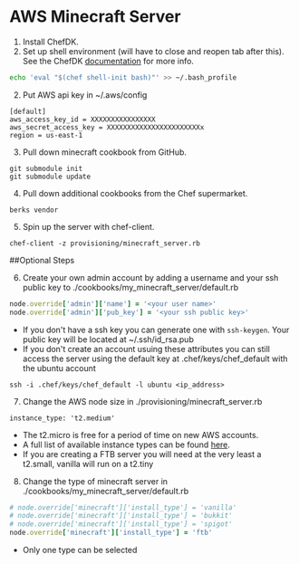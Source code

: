 # AWS Minecraft Server

1. Install ChefDK.
2. Set up shell environment (will have to close and reopen tab after this). See the ChefDK <a href=https://docs.chef.io/install_dk.html>documentation</a> for more info.

  ```bash
  echo 'eval "$(chef shell-init bash)"' >> ~/.bash_profile
  ```

2. Put AWS api key in ~/.aws/config

  ````
  [default]
  aws_access_key_id = XXXXXXXXXXXXXXXX
  aws_secret_access_key = XXXXXXXXXXXXXXXXXXXXXXXx
  region = us-east-1
  ````

3. Pull down minecraft cookbook from GitHub.

  ```
  git submodule init
  git submodule update
  ```

4. Pull down additional cookbooks from the Chef supermarket.

  ```
  berks vendor
  ```

5. Spin up the server with chef-client.

  ```chef-client -z provisioning/minecraft_server.rb```


##Optional Steps


6. Create your own admin account by adding a username and your ssh public key to ./cookbooks/my_minecraft_server/default.rb

  ```ruby
  node.override['admin']['name'] = '<your user name>'
  node.override['admin']['pub_key'] = '<your ssh public key>'
  ```

* If you don't have a ssh key you can generate one with `ssh-keygen`. Your public key will be located at ~/.ssh/id_rsa.pub
* If you don't create an account usuing these attributes you can still access the server using the default key at .chef/keys/chef_default with the ubuntu account

```ssh -i .chef/keys/chef_default -l ubuntu <ip_address>```

7. Change the AWS node size in ./provisioning/minecraft_server.rb

  ```instance_type: 't2.medium'```

  * The t2.micro is free for a period of time on new AWS accounts.
  * A full list of available instance types can be found <a href=https://aws.amazon.com/ec2/instance-types/>here</a>.
  * If you are creating a FTB server you will need at the very least a t2.small, vanilla will run on a t2.tiny

8. Change the type of minecraft server in ./cookbooks/my_minecraft_server/default.rb

```ruby
# node.override['minecraft']['install_type'] = 'vanilla'
# node.override['minecraft']['install_type'] = 'bukkit'
# node.override['minecraft']['install_type'] = 'spigot'
node.override['minecraft']['install_type'] = 'ftb'
```

  * Only one type can be selected

